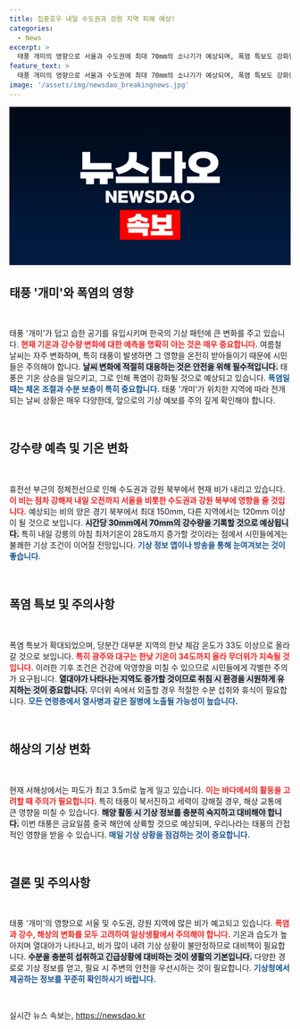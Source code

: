 ```yaml
---
title: 집중호우 내일 수도권과 강원 지역 피해 예상!
categories:
  - News
excerpt: >
  태풍 개미의 영향으로 서울과 수도권에 최대 70mm의 소나기가 예상되며, 폭염 특보도 강화됩니다! 33도 이상의 무더위와 열대야가 지속될 것으로 보이니, 비 피해에 주의하세요!
feature_text: >
  태풍 개미의 영향으로 서울과 수도권에 최대 70mm의 소나기가 예상되며, 폭염 특보도 강화됩니다! 33도 이상의 무더위와 열대야가 지속될 것으로 보이니, 비 피해에 주의하세요!
image: '/assets/img/newsdao_breakingnews.jpg'
---
```


<p><img src="/assets/img/newsdao_breakingnews.jpg" alt="firstkoreanews 속보" /></p>

<h2 data-ke-size="size26">태풍 '개미'와 폭염의 영향</h2>

<p data-ke-size="size16">&nbsp;</p>

<p>태풍 '개미'가 덥고 습한 공기를 유입시키며 한국의 기상 패턴에 큰 변화를 주고 있습니다. <b><span style="color: #ee2323;">현재 기온과 강수량 변화에 대한 예측을 명확히 아는 것은 매우 중요합니다.</span></b> 여름철 날씨는 자주 변화하며, 특히 태풍이 발생하면 그 영향을 온전히 받아들이기 때문에 시민들은 주의해야 합니다. <b><span style="background-color: #21538527;">날씨 변화에 적절히 대응하는 것은 안전을 위해 필수적입니다.</span></b> 태풍은 기온 상승을 일으키고, 그로 인해 폭염이 강화될 것으로 예상되고 있습니다. <b><span style="color: #1a5490;">폭염일 때는 체온 조절과 수분 보충이 특히 중요합니다.</span></b> 태풍 '개미'가 위치한 지역에 따라 전개되는 날씨 상황은 매우 다양한데, 앞으로의 기상 예보를 주의 깊게 확인해야 합니다. </p>

<p data-ke-size="size16">&nbsp;</p>

<h2 data-ke-size="size26">강수량 예측 및 기온 변화</h2>

<p data-ke-size="size16">&nbsp;</p>

<p>휴전선 부근의 정체전선으로 인해 수도권과 강원 북부에서 현재 비가 내리고 있습니다. <b><span style="color: #ee2323;">이 비는 점차 강해져 내일 오전까지 서울을 비롯한 수도권과 강원 북부에 영향을 줄 것입니다.</span></b> 예상되는 비의 양은 경기 북부에서 최대 150mm, 다른 지역에서는 120mm 이상이 될 것으로 보입니다. <b><span style="background-color: #21538527;">시간당 30mm에서 70mm의 강수량을 기록할 것으로 예상됩니다.</span></b> 특히 내일 강릉의 아침 최저기온이 28도까지 증가할 것이라는 점에서 시민들에게는 불쾌한 기상 조건이 이어질 전망입니다. <b><span style="color: #1a5490;">기상 정보 앱이나 방송을 통해 눈여겨보는 것이 좋습니다.</span></b></p>

<p data-ke-size="size16">&nbsp;</p>

<h2 data-ke-size="size26">폭염 특보 및 주의사항</h2>

<p data-ke-size="size16">&nbsp;</p>

<p>폭염 특보가 확대되었으며, 당분간 대부분 지역의 한낮 체감 온도가 33도 이상으로 올라갈 것으로 보입니다. <b><span style="color: #ee2323;">특히 광주와 대구는 한낮 기온이 34도까지 올라 무더위가 지속될 것입니다.</span></b> 이러한 기후 조건은 건강에 악영향을 미칠 수 있으므로 시민들에게 각별한 주의가 요구됩니다. <b><span style="background-color: #21538527;">열대야가 나타나는 지역도 증가할 것이므로 취침 시 환경을 시원하게 유지하는 것이 중요합니다.</span></b> 무더위 속에서 외출할 경우 적절한 수분 섭취와 휴식이 필요합니다. <b><span style="color: #1a5490;">모든 연령층에서 열사병과 같은 질병에 노출될 가능성이 높습니다.</span></b></p>

<p data-ke-size="size16">&nbsp;</p>

<h2 data-ke-size="size26">해상의 기상 변화</h2>

<p data-ke-size="size16">&nbsp;</p>

<p>현재 서해상에서는 파도가 최고 3.5m로 높게 일고 있습니다. <b><span style="color: #ee2323;">이는 바다에서의 활동을 고려할 때 주의가 필요합니다.</span></b> 특히 태풍이 북서진하고 세력이 강해질 경우, 해상 교통에 큰 영향을 미칠 수 있습니다. <b><span style="background-color: #21538527;">해양 활동 시 기상 정보를 충분히 숙지하고 대비해야 합니다.</span></b> 이번 태풍은 금요일쯤 중국 해안에 상륙할 것으로 예상되며, 우리나라는 태풍의 간접적인 영향을 받을 수 있습니다. <b><span style="color: #1a5490;">매일 기상 상황을 점검하는 것이 중요합니다.</span></b></p>

<p data-ke-size="size16">&nbsp;</p>

<h2 data-ke-size="size26">결론 및 주의사항</h2>

<p data-ke-size="size16">&nbsp;</p>

<p>태풍 '개미'의 영향으로 서울 및 수도권, 강원 지역에 많은 비가 예고되고 있습니다. <b><span style="color: #ee2323;">폭염과 강수, 해상의 변화를 모두 고려하여 일상생활에서 주의해야 합니다.</span></b> 기온과 습도가 높아지며 열대야가 나타나고, 비가 많이 내려 기상 상황이 불안정하므로 대비책이 필요합니다. <b><span style="background-color: #21538527;">수분을 충분히 섭취하고 긴급상황에 대비하는 것이 생활의 기본입니다.</span></b> 다양한 경로로 기상 정보를 얻고, 필요 시 주변의 안전을 우선시하는 것이 필요합니다. <b><span style="color: #1a5490;">기상청에서 제공하는 정보를 꾸준히 확인하시기 바랍니다.</span></b></p>

<p data-ke-size="size16">&nbsp;</p>
실시간 뉴스 속보는, <a href="https://newsdao.kr" rel="dofollow">https://newsdao.kr</a>


